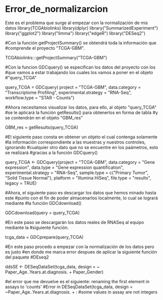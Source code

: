 # Error_de_normalizarcion
Este es el problema que surge al empezar con la normalización de mis datos
library(TCGAbiolinks)
library(dplyr)
library("SummarizedExperiment")
library("ggplot2")
library("limma")
library("edgeR")
library("DESeq2")

#Con la función getProjectSummary() se obtendrá toda la información que 
#comprende el proyecto "TCGA-GBM".

TCGAbiolinks:::getProjectSummary("TCGA-GBM")

#Con la funcion GDCquery() se especifican los datos del proyecto con los
#que vamos a estar trabajando los cuales los vamos a poner en el objeto
#"query_TCGA"

query_TCGA = GDCquery(
  project = "TCGA-GBM",
  data.category = "Transcriptome Profiling", 
  experimental.strategy = "RNA-Seq",
  workflow.type = "STAR - Counts")

#Ahora necesitamos visualizar los datos, para ello, al objeto "query_TCGA" 
#se le aplicará la función getResults() para obtenerlos en forma de tabla 
#y se contendrán en el objeto "GBM_res"

GBM_res = getResults(query_TCGA)

#El siguiente paso consta en obtener un objeto el cual contenga solamente 
#la información correspondiente a las muestras y nuestros controles, ignorando
#cualquier otro dato que no se encuentre en los paámetros, esto se realizará 
#gracias a la función GDCquery()

query_TCGA <- GDCquery(project = "TCGA-GBM", 
                  data.category = "Gene expression",
                  data.type = "Gene expression quantification",
                  experimental.strategy = "RNA-Seq",
                  sample.type = c("Primary Tumor", "Solid Tissue Normal"),
                  platform = "Illumina HiSeq",
                  file.type = "results", 
                  legacy = TRUE)

#Ahora, el siguiente paso es descargar los datos que hemos minado hasta este 
#punto con el fin de poder almacenarlos localmente, lo cual se logrará mediante
#la función GDCdownload()

GDCdownload(query = query_TCGA)


#En este paso se descargarán los datos reales de RNASeq al equipo mediante la 
#siguiente función.

tcga_data = GDCprepare(query_TCGA)

#En este paso procedo a empezar con la normalización de los datos pero es justo
#en donde me marca error despues de aplicar la siguiente función del paquete 
#DEseq2

ddsSE <- DESeqDataSet(tcga_data,
                      design = ~ Paper_Age..Years.at.diagnosis. + Paper_Gender)
                      
#el error que me devuelve es el siguiente: renaming the first element in assays to 'counts'
#Error in DESeqDataSet(tcga_data, design = ~Paper_Age..Years.at.diagnosis. +  : 
#some values in assay are not integers
